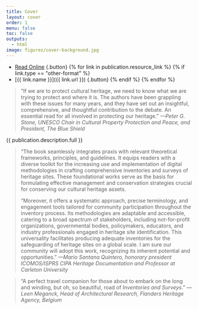 ```yaml
---
title: Cover
layout: cover
order: 1
menu: false
toc: false
outputs:
  - html
image: figures/cover-background.jpg
---
```


<div class="other-format-buttons">

- [Read Online](/contents/) {.button}
{% for link in publication.resource_link %}
{% if link.type == "other-format" %}
- [{{ link.name }}]({{ link.url }}) {.button}
{% endif %}
{% endfor %}

</div>

> “If we are to protect cultural heritage, we need to know what we are trying to protect and where it is. The authors have been grappling with these issues for many years, and they have set out an insightful, comprehensive, and thoughtful contribution to the debate. An essential read for all involved in protecting our heritage.” *—Peter G. Stone, UNESCO Chair in Cultural Property Protection and Peace, and President, The Blue Shield*

{{ publication.description.full }}

> “The book seamlessly integrates praxis with relevant theoretical frameworks, principles, and guidelines. It equips readers with a diverse toolkit for the increasing use and implementation of digital methodologies in crafting comprehensive inventories and surveys of heritage sites. These foundational works serve as the basis for formulating effective management and conservation strategies crucial for conserving our cultural heritage assets.
>
> “Moreover, it offers a systematic approach, precise terminology, and engagement tools tailored for community participation throughout the inventory process. Its methodologies are adaptable and accessible, catering to a broad spectrum of stakeholders, including not-for-profit organizations, governmental bodies, policymakers, educators, and industry professionals engaged in heritage site identification. This universality facilitates producing adequate inventories for the safeguarding of heritage sites on a global scale. I am sure our community will adopt this work, recognizing its inherent potential and opportunities.” *—Mario Santana Quintero, honorary president ICOMOS/ISPRS CIPA Heritage Documentation and Professor at Carleton University*

> “A perfect travel companion for those about to embark on the long and winding, but oh, so beautiful, road of *Inventories and Surveys*.” *—Leen Meganck, Head of Architectural Research, Flanders Heritage Agency, Belgium*
